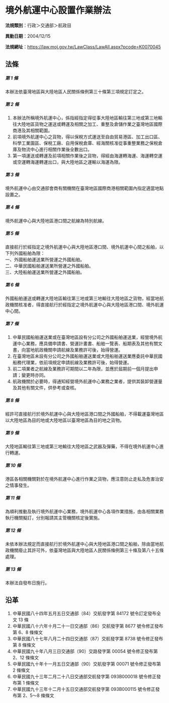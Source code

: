 # 境外航運中心設置作業辦法




**法規類別**：行政＞交通部＞航政目

**異動日期**：2004/12/15  

**法規網址**：https://law.moj.gov.tw/LawClass/LawAll.aspx?pcode=K0070045



## 法條
##### 第 1 條
本辦法依臺灣地區與大陸地區人民關係條例第三十條第三項規定訂定之。

##### 第 2 條
1. 本辦法所稱境外航運中心，係指經指定得從事大陸地區輸往第三地或第三地輸往大陸地區貨物之運送或轉運及相關之加工、重整及倉儲作業之臺灣地區國際商港及其相關範圍。
1. 前項境外航運中心之貨物，得以保稅方式運送至自由貿易港區、加工出口區、科學工業園區、保稅工廠、自用保稅倉庫、經海關核准從事重整業務之保稅倉庫及物流中心進行相關作業後全數出口。
1. 第一項運送或轉運及前項相關作業後之貨物，得經由海運轉海運、海運轉空運或空運轉海運轉運出口，與大陸地區之運輸以海運為限。

##### 第 3 條
境外航運中心由交通部會商有關機關在臺灣地區國際商港相關範圍內指定適當地點設置之。

##### 第 4 條
境外航運中心與大陸地區港口間之航線為特別航線。

##### 第 5 條
直接航行於經指定之境外航運中心與大陸地區港口間、境外航運中心間之船舶，以下列外國船舶為限：  
一、外國船舶運送業所營運之外國船舶。  
二、中華民國船舶運送業所營運之外國船舶。  
三、大陸船舶運送業所營運之外國船舶。

##### 第 6 條
外國船舶運送或轉運大陸地區輸往第三地或第三地輸往大陸地區之貨物，經當地航政機關核准者，得直接航行於經指定之境外航運中心與大陸地區港口間、境外航運中心間。

##### 第 7 條
1. 中華民國船舶運送業或在臺灣地區設有分公司之外國船舶運送業，經營境外航運中心業務，應具備申請書、營運計畫書、船舶一覽表、船期表及其他有關文書，向當地航政機關申請航線及業務許可後，始得營運。
1. 在臺灣地區未設有分公司之外國船舶運送業或大陸船舶運送業應委託中華民國船務代理業，依前項規定申請航線及業務許可後，始得營運。
1. 前二項業者之航線及業務許可期間以二年為限，並應於屆期前一個月提出申請；變更時亦同。
1. 航政機關於必要時，得通知經營境外航運中心業務之業者，提供其裝卸營運量及其他有關文件，供參考或查核。

##### 第 8 條
經許可直接航行於境外航運中心與大陸地區港口間之外國船舶，不得載運臺灣地區以大陸地區為目的地或大陸地區以臺灣地區為目的地之貨物。

##### 第 9 條
大陸地區輸往第三地或第三地輸往大陸地區之武器及彈藥，不得在境外航運中心進行轉運。

##### 第 10 條
港區各相關機關對於在境外航運中心進行作業之貨物，應注意防止走私及危害治安之情事發生。

##### 第 11 條
為順利推動及執行境外航運中心業務，境外航運中心各項作業措施，由各相關業務執行機關擬訂，分別報請其主管機關核定後實施。

##### 第 12 條
未依本辦法規定而直接航行於境外航運中心與大陸地區港口間之船舶，除由當地航政機關廢止其許可外，依臺灣地區與大陸地區人民關係條例第三十條及第八十五條處理。

##### 第 13 條
本辦法自發布日施行。

## 沿革
1. 中華民國八十四年五月五日交通部（84）交航發字第 84172  號令訂定發布全文 13 條
1. 中華民國八十六年十月二十一日交通部（86）交航發字第 8677 號令修正發布第 6、8 條條文
1. 中華民國八十七年八月二十四日交通部（87）交航發字第 8738 號令修正發布第 8  條條文
1. 中華民國九十年八月三日交通部（90）交路發字第 00054  號令修正發布第 2、12  條條文
1. 中華民國九十年十一月五日交通部（90）交航發字第 00071  號令修正發布第 2  條條文
1. 中華民國九十三年二月二十八日交通部交航發字第 093B000018 號令修正發布第 1  條條文
1. 中華民國九十三年十二月十五日交通部交航發字第 093B000115 號令修正發布第 2、5～8  條條文
